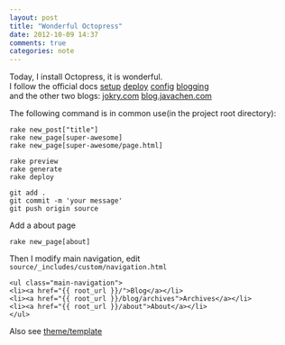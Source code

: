 ```yaml
---
layout: post
title: "Wonderful Octopress"
date: 2012-10-09 14:37
comments: true
categories: note
---
```


Today, I install Octopress, it is wonderful.  
I follow the official docs
[setup](http://octopress.org/docs/setup/)
[deploy](http://octopress.org/docs/deploying/github/)
[config](http://octopress.org/docs/configuring/)
[blogging](http://octopress.org/docs/blogging/)  
and the other two blogs:
[jokry.com](http://jokry.com/blog/2012/03/08/octopress/)
[blog.javachen.com](http://blog.javachen.com/2012/06/migrate-blog-form-wordpress-to-github-with-octopress/)

The following command is in common use(in the project root directory):

    rake new_post["title"]
    rake new_page[super-awesome]
    rake new_page[super-awesome/page.html]

    rake preview
    rake generate
    rake deploy

    git add .
    git commit -m 'your message'
    git push origin source

Add a about page

    rake new_page[about]

Then I modify main navigation, edit
`source/_includes/custom/navigation.html`


    <ul class="main-navigation">
    <li><a href="{{ root_url }}/">Blog</a></li>
    <li><a href="{{ root_url }}/blog/archives">Archives</a></li>
    <li><a href="{{ root_url }}/about">About</a></li>
    </ul>

Also see [theme/template](http://octopress.org/docs/theme/template/)
